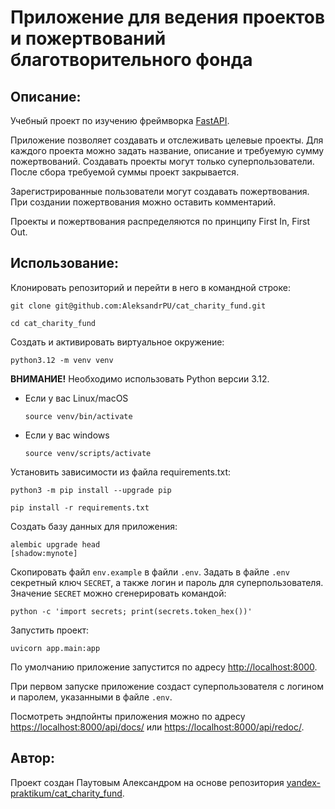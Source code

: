 # Приложение для ведения проектов и пожертвований благотворительного фонда

## Описание:

Учебный проект по изучению фреймворка [FastAPI](https://fastapi.tiangolo.com/).

Приложение позволяет создавать и отслеживать целевые проекты. Для каждого проекта можно задать название, описание и 
требуемую сумму пожертвований. Создавать проекты могут только суперпользователи.
После сбора требуемой суммы проект закрывается.

Зарегистрированные пользователи могут создавать пожертвования. При создании пожертвования можно оставить комментарий.

Проекты и пожертвования распределяются по принципу First In, First Out.

## Использование:

Клонировать репозиторий и перейти в него в командной строке:

```
git clone git@github.com:AleksandrPU/cat_charity_fund.git
```

```
cd cat_charity_fund
```

Создать и активировать виртуальное окружение:

```
python3.12 -m venv venv
```

**ВНИМАНИЕ!** Необходимо использовать Python версии 3.12.

* Если у вас Linux/macOS

    ```
    source venv/bin/activate
    ```

* Если у вас windows

    ```
    source venv/scripts/activate
    ```

Установить зависимости из файла requirements.txt:

```
python3 -m pip install --upgrade pip
```

```
pip install -r requirements.txt
```

Создать базу данных для приложения:

```
alembic upgrade head                                                                                                                         [shadow:mynote]
```

Скопировать файл ```env.example``` в файли ```.env```. Задать в файле ```.env``` секретный ключ ```SECRET```, а также 
логин и пароль для суперпользователя.
Значение ```SECRET``` можно сгенерировать командой:

```
python -c 'import secrets; print(secrets.token_hex())'
```

Запустить проект:

```
uvicorn app.main:app
```

По умолчанию приложение запустится по адресу [http://localhost:8000](http://localhost:8000).

При первом запуске приложение создаст суперпользователя с логином и паролем, указанными в файле ```.env```.

Посмотреть эндпойнты приложения можно по адресу [https://localhost:8000/api/docs/](https://localhost:8000/api/docs/) 
или [https://localhost:8000/api/redoc/](https://localhost:8000/api/redoc/).

## Автор:

Проект создан Паутовым Александром на основе репозитория 
[yandex-praktikum/cat_charity_fund](https://github.com/yandex-praktikum/cat_charity_fund).
